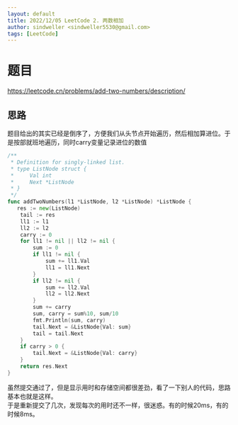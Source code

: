 ```yaml
---
layout: default
title: 2022/12/05 LeetCode 2. 两数相加
author: sindweller <sindweller5530@gmail.com>
tags: [LeetCode]
---
```


# 题目
https://leetcode.cn/problems/add-two-numbers/description/
## 思路
题目给出的其实已经是倒序了，方便我们从头节点开始遍历，然后相加算进位。于是按部就班地遍历，同时carry变量记录进位的数值

```go
/**
 * Definition for singly-linked list.
 * type ListNode struct {
 *     Val int
 *     Next *ListNode
 * }
 */
func addTwoNumbers(l1 *ListNode, l2 *ListNode) *ListNode {
   res := new(ListNode)
	tail := res
	ll1 := l1
	ll2 := l2
	carry := 0
	for ll1 != nil || ll2 != nil {
		sum := 0
		if ll1 != nil {
			sum += ll1.Val
			ll1 = ll1.Next
		}
		if ll2 != nil {
			sum += ll2.Val
			ll2 = ll2.Next
		}
		sum += carry
		sum, carry = sum%10, sum/10
		fmt.Println(sum, carry)
		tail.Next = &ListNode{Val: sum}
		tail = tail.Next
	}
	if carry > 0 {
		tail.Next = &ListNode{Val: carry}
	}
	return res.Next
}
```

虽然提交通过了，但是显示用时和存储空间都很差劲，看了一下别人的代码，思路基本也就是这样。  
于是重新提交了几次，发现每次的用时还不一样，很迷惑。有的时候20ms，有的时候8ms。
